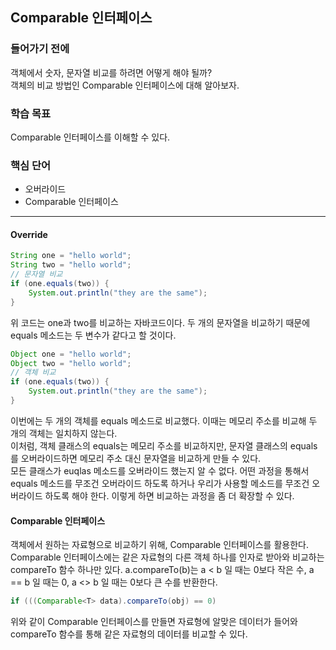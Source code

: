 ## Comparable 인터페이스

### 들어가기 전에
객체에서 숫자, 문자열 비교를 하려면 어떻게 해야 될까?   
객체의 비교 방법인 Comparable 인터페이스에 대해 알아보자.

### 학습 목표
Comparable 인터페이스를 이해할 수 있다.

### 핵심 단어
- 오버라이드 
- Comparable 인터페이스

---
#### Override
```java
String one = "hello world";
String two = "hello world";
// 문자열 비교
if (one.equals(two)) {
    System.out.println("they are the same");
}
```
위 코드는 one과 two를 비교하는 자바코드이다. 두 개의 문자열을 비교하기 때문에 equals 메소드는 두 변수가 같다고 할 것이다.

```java
Object one = "hello world";
Object two = "hello world";
// 객체 비교
if (one.equals(two)) {
    System.out.println("they are the same");
}
```
이번에는 두 개의 객체를 equals 메소드로 비교했다. 이때는 메모리 주소를 비교해 두 개의 객체는 일치하지 않는다.   
이처럼, 객체 클래스의 equals는 메모리 주소를 비교하지만, 문자열 클래스의 equals를 오버라이드하면 메모리 주소 대신 문자열을 비교하게 만들 수 있다.   
모든 클래스가 euqlas 메소드를 오버라이드 했는지 알 수 없다. 어떤 과정을 통해서 equals 메소드를 무조건 오버라이드 하도록 하거나 우리가 사용할 메소드를 무조건 오버라이드 하도록 해야 한다. 이렇게 하면 비교하는 과정을 좀 더 확장할 수 있다.

#### Comparable 인터페이스
객체에서 원하는 자료형으로 비교하기 위해, Comparable 인터페이스를 활용한다.   
Comparable 인터페이스에는 같은 자료형의 다른 객체 하나를 인자로 받아와 비교하는 compareTo 함수 하나만 있다. a.compareTo(b)는 a < b 일 때는 0보다 작은 수, a == b 일 때는 0, a <> b 일 때는 0보다 큰 수를 반환한다.
```java
if (((Comparable<T> data).compareTo(obj) == 0)
```
위와 같이 Comparable 인터페이스를 만들면 자료형에 알맞은 데이터가 들어와 compareTo 함수를 통해 같은 자료형의 데이터를 비교할 수 있다.
